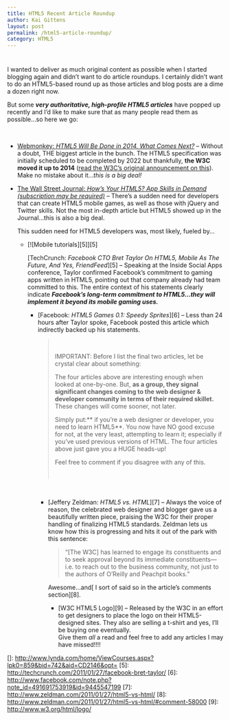 ```yaml
---
title: HTML5 Recent Article Roundup
author: Kai Gittens
layout: post
permalink: /html5-article-roundup/
category: HTML5
---
```

# 

I wanted to deliver as much original content as possible when I started blogging again and didn’t want to do article roundups. I certainly didn’t want to do an HTML5-based round up as those articles and blog posts are a dime a dozen right now.

But some ***very authoritative, high-profile HTML5 articles*** have popped up recently and I’d like to make sure that as many people read them as possible…so here we go:

 

*   [Webmonkey: *HTML5 Will Be Done in 2014, What Comes Next?*][1] – Without a doubt, THE biggest article in the bunch. The HTML5 specification was initially scheduled to be completed by 2022 but thankfully, **the W3C moved it up to 2014** ([read the W3C’s original announcement on this][2]). Make no mistake about it…*this is a big deal!*
*   [The Wall Street Journal: *How’s Your HTML5? App Skills in Demand (subscription may be required)*][3] – There’s a sudden need for developers that can create HTML5 mobile games, as well as those with jQuery and Twitter skills. Not the most in-depth article but HTML5 showed up in the Journal…this is also a big deal.  
    
    This sudden need for HTML5 developers was, most likely, fueled by… 
    *   [![Mobile tutorials][5]][5] 
        
        [TechCrunch: *Facebook CTO Bret Taylor On HTML5, Mobile As The Future, And Yes, FriendFeed*][5] – Speaking at the Inside Social Apps conference, Taylor confirmed Facebook’s commitment to gaming apps written in HTML5, pointing out that company already had team committed to this. The entire context of his statements clearly indicate ***Facebook’s long-term commitment to HTML5…they *will* implement it beyond its mobile gaming uses.***  
        *   [Facebook: *HTML5 Games 0.1: Speedy Sprites*][6] – Less than 24 hours after Taylor spoke, Facebook posted this article which indirectly backed up his statements.  
            >  
            > 
            > IMPORTANT: Before I list the final two articles, let be crystal clear about something:
            > 
            > The four articles above are interesting enough when looked at one-by-one. But, **as a group, they signal significant changes coming to the web designer & developer community in terms of their required skillet.** These changes will come sooner, not later.
            > 
            > Simply put:** if you’re a web designer or developer, you need to learn HTML5**. You now have NO good excuse for not, at the very least, attempting to learn it; especially if you’ve used previous versions of HTML. The four articles above just gave you a HUGE heads-up!
            > 
            > Feel free to comment if you disagree with any of this.
            > 
            >  
            
             
            
            *   [Jeffery Zeldman: *HTML5 vs. HTML*][7] – Always the voice of reason, the celebrated web designer and blogger gave us a beautifully written piece, praising the W3C for their proper handling of finalizing HTML5 standards. Zeldman lets us know how this is progressing and hits it out of the park with this sentence: 
                > “[The W3C] has learned to engage its constituents and to seek approval beyond its immediate constituents—i.e. to reach out to the business community, not just to the authors of O’Reilly and Peachpit books.”
                
                Awesome…and[ I sort of said so in the article’s comments section][8].  
                *   [W3C HTML5 Logo][9] – Released by the W3C in an effort to get designers to place the logo on their HTML5-designed sites. They also are selling a t-shirt and yes, I’ll be buying one eventually.  
                Give them *all* a read and feel free to add any articles I may have missed!!!!

 [1]: http://www.webmonkey.com/2011/02/html5-will-be-done-in-2014-what-comes-next/
 [2]: http://www.w3.org/News/2011.html#entry-9015
 [3]: http://online.wsj.com/article/SB10001424052748703956604576110044198747076.html
 []: http://www.lynda.com/home/ViewCourses.aspx?lpk0=859&bid=742&aid=CD2146&opt=
 [5]: http://techcrunch.com/2011/01/27/facebook-bret-taylor/
 [6]: http://www.facebook.com/note.php?note_id=491691753919&id=9445547199
 [7]: http://www.zeldman.com/2011/01/27/html5-vs-html/
 [8]: http://www.zeldman.com/2011/01/27/html5-vs-html/#comment-58000
 [9]: http://www.w3.org/html/logo/